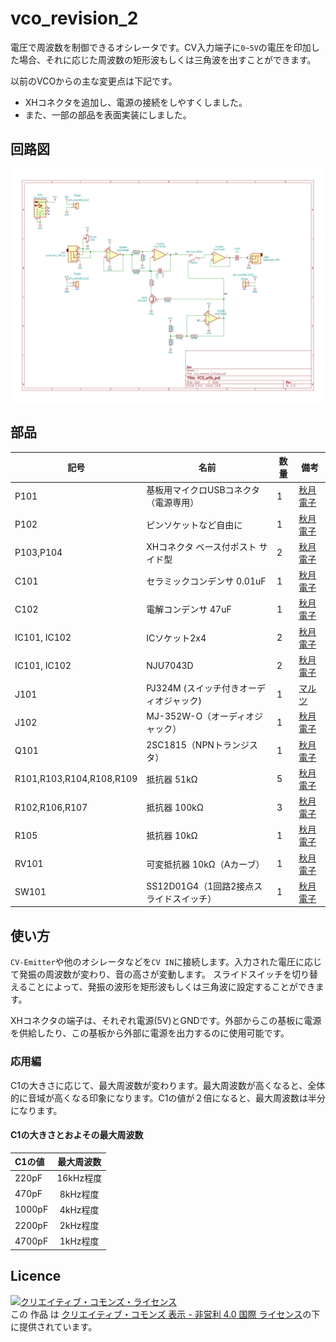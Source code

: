 # vco_revision_2
電圧で周波数を制御できるオシレータです。CV入力端子に`0~5V`の電圧を印加した場合、それに応じた周波数の矩形波もしくは三角波を出すことができます。

以前のVCOからの主な変更点は下記です。
* XHコネクタを追加し、電源の接続をしやすくしました。
* また、一部の部品を表面実装にしました。

## 回路図
![回路図](https://raw.githubusercontent.com/Qux/schematics/master/vco_revision_2/vco_revision_2.svg)

## 部品
|記号|名前|数量|備考|
|---|-----------|-------|-------|
|P101|基板用マイクロUSBコネクタ（電源専用）|1|[秋月電子](https://akizukidenshi.com/catalog/g/gC-10398/)|
|P102|ピンソケットなど自由に|1|[秋月電子](https://akizukidenshi.com/catalog/g/gC-10097/)|
|P103,P104|XHコネクタ ベース付ポスト サイド型|2|[秋月電子](https://akizukidenshi.com/catalog/g/gC-12262/)|
|C101|セラミックコンデンサ 0.01uF|1|[秋月電子](https://akizukidenshi.com/catalog/g/gC-10398/)|
|C102|電解コンデンサ 47uF|1|[秋月電子](https://akizukidenshi.com/catalog/g/gP-04627/)|
|IC101, IC102|ICソケット2x4|2|[秋月電子](https://akizukidenshi.com/catalog/g/gP-00017/)|
|IC101, IC102|NJU7043D|2|[秋月電子](https://akizukidenshi.com/catalog/g/gI-06840/)|
|J101|PJ324M (スイッチ付きオーディオジャック)|1|[マルツ](https://www.marutsu.co.jp/pc/i/46705/)|
|J102|MJ-352W-O（オーディオジャック）|1|[秋月電子](https://akizukidenshi.com/catalog/g/gC-08958/)|
|Q101|2SC1815（NPNトランジスタ）|1|[秋月電子](https://akizukidenshi.com/catalog/g/gI-17089/)|
|R101,R103,R104,R108,R109|抵抗器 51kΩ|5|[秋月電子](https://akizukidenshi.com/)|
|R102,R106,R107|抵抗器 100kΩ|3|[秋月電子](https://akizukidenshi.com/)|
|R105|抵抗器 10kΩ|1|[秋月電子](https://akizukidenshi.com/)|
|RV101|可変抵抗器 10kΩ（Aカーブ）|1|[秋月電子](https://akizukidenshi.com/catalog/g/gP-14773/)|
|SW101|SS12D01G4（1回路2接点スライドスイッチ）|1|[秋月電子](https://akizukidenshi.com/catalog/g/gP-12723/)|


## 使い方
`CV-Emitter`や他のオシレータなどを`CV IN`に接続します。入力された電圧に応じて発振の周波数が変わり、音の高さが変動します。 スライドスイッチを切り替えることによって、発振の波形を矩形波もしくは三角波に設定することができます。

XHコネクタの端子は、それぞれ電源(5V)とGNDです。外部からこの基板に電源を供給したり、この基板から外部に電源を出力するのに使用可能です。

### 応用編
C1の大きさに応じて、最大周波数が変わります。最大周波数が高くなると、全体的に音域が高くなる印象になります。C1の値が２倍になると、最大周波数は半分になります。

#### C1の大きさとおよその最大周波数
|C1の値|最大周波数|
|:--- |:-----------:|
|220pF|16kHz程度|
|470pF|8kHz程度|
|1000pF|4kHz程度|
|2200pF|2kHz程度|
|4700pF|1kHz程度|



## Licence
<a rel="license" href="http://creativecommons.org/licenses/by-nc/4.0/"><img alt="クリエイティブ・コモンズ・ライセンス" style="border-width:0" src="https://i.creativecommons.org/l/by-nc/4.0/88x31.png" /></a><br />この 作品 は <a rel="license" href="http://creativecommons.org/licenses/by-nc/4.0/">クリエイティブ・コモンズ 表示 - 非営利 4.0 国際 ライセンス</a>の下に提供されています。
